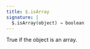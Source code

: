 ```yaml
---
title: $.isArray
signature: |
  $.isArray(object) ⇒ boolean
---
```


True if the object is an array.
